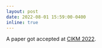 ```yaml
---
layout: post
date: 2022-08-01 15:59:00-0400
inline: true
---
```


A paper got accepted at [CIKM 2022](https://www.cikm2022.org/).
